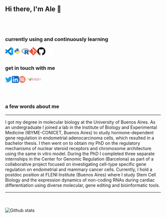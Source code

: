 ## Hi there, I'm Ale 👋


<!--
**alelagreca/alelagreca** is a ✨ _special_ ✨ repository because its `README.md` (this file) appears on your GitHub profile.

Here are some ideas to get you started:

- 🔭 I’m currently working on ...
- 🌱 I’m currently learning ...
- 👯 I’m looking to collaborate on ...
- 🤔 I’m looking for help with ...
- 💬 Ask me about ...
- 📫 How to reach me: ...
- 😄 Pronouns: ...
- ⚡ Fun fact: ...
-->
<br />
<br />

### **currently using and continuously learning**
[<img align="left" alt="Visual Studio Code" width="26px" src="https://raw.githubusercontent.com/github/explore/80688e429a7d4ef2fca1e82350fe8e3517d3494d/topics/visual-studio-code/visual-studio-code.png" />][vscode]
[<img align="left" alt="Python" width="26px" src="https://raw.githubusercontent.com/github/explore/80688e429a7d4ef2fca1e82350fe8e3517d3494d/topics/python/python.png" />][python]
[<img align="left" alt="Python" width="26px" src="https://raw.githubusercontent.com/github/explore/80688e429a7d4ef2fca1e82350fe8e3517d3494d/topics/r/r.png" />][rbase]
[<img align="left" alt="Git" width="26px" src="logos/git.svg" />][git]
[<img align="left" alt="GitHub" width="26px" src="logos/github.svg" />][github]
[<img align="left" alt="Terminal" width="26px" src="logos/gnubash.svg" />][bash]


<br />
<br />


### **get in touch with me**
[<img align="left" alt="aled_lg | Twitter" width="22px" src="logos/twitter.svg" />][twitter]
[<img align="left" alt="alelagreca | LinkedIn" width="22px" src="logos/linkedin.svg" />][linkedin]
[<img align="center" alt="alelagreca | MultiplAI" width="50px" height="10px" src="logos/multiplai_logo.png" />][multiplai]
[<img align="left" alt="alelagreca | F6" width="22px" src="logos/f6s-logo.png" />][f6]


<br />
<br />


### **a few words about me**
---
I got my degree in molecular biology at the University of Buenos Aires. As an undergraduate I joined a lab in the Institute of Biology and Experimental Medicine (IBYME-CONICET, Buenos Aires) to study hormone-dependent gene regulation in endometrial adenocarcinoma cells, which resulted in a bachelor thesis. I then went on to obtain my PhD on the regulatory mechanisms of nuclear steroid receptors and chromosome architecture using the same in vitro model. During the PhD I completed three separate internships in the Center for Genomic Regulation (Barcelona) as part of a collaborative project focused on investigating cell-type specific gene regulation on endometrial and mammary cancer cells. Currently, I hold a postdoc position at FLENI Institute (Buenos Aires) where I study Stem Cell Biology and the expression dynamics of non-coding RNAs during cardiac differentiation using diverse molecular, gene editing and bioinformatic tools.

---

<br />
<br />

<img align="center" alt="Github stats" src="https://github-readme-stats.vercel.app/api?username=alelagreca&show_icons=true&hide_borders=true&count_private=true&theme=radical" />

<!--
Definitions
-->
[vscode]: https://code.visualstudio.com/
[python]: https://www.python.org/
[rbase]: https://www.r-project.org/
[git]: https://git-scm.com
[github]: https://github.com
[bash]: https://www.gnu.org/software/bash/
[twitter]: https://twitter.com/aled_lg
[linkedin]: https://linkedin.com/in/alejandro-la-greca-394aa955
[f6]: https://www.f6s.com/alejandrolagreca
[multiplai]: https://www.multiplaihealth.com/
[gmail]: ale.lagreca@gmail.com

